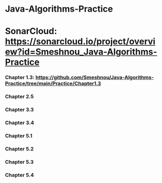# Java-Algorithms-Practice

# SonarCloud: https://sonarcloud.io/project/overview?id=Smeshnou_Java-Algorithms-Practice

### Chapter 1.3: https://github.com/Smeshnou/Java-Algorithms-Practice/tree/main/Practice/Chapter1.3

### Chapter 2.5

### Chapter 3.3

### Chapter 3.4

### Chapter 5.1

### Chapter 5.2

### Chapter 5.3

### Chapter 5.4
